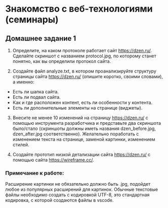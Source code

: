 # Знакомство с веб-технологиями (семинары)
## Домашнее задание 1


1. Определите, на каком протоколе работает сайт https://dzen.ru/. 
Сделайте скриншот с названием protocol.jpg, по которому станет понятно, 
как вы определили протокол сайта.

2. Создайте файл analyze.txt, в котором проанализируйте 
структуру страницы сайта https://dzen.ru/ (опишите коротко, своими словами), 
а именно: 
* Есть ли шапка сайта.
* Есть ли подвал сайта.
* Как и где расположен контент, есть ли особенности у контента.
* Есть ли дополнительные элементы на странице (виджеты). 

3. Внесите не менее 10 изменений на страницу https://dzen.ru/ 
с помощью инструмента разработчика и представьте два скриншота было/стало 
(скриншоты должны иметь названия dzen_before.jpg, dzen_after.jpg соответственно). 
Желательно поработать с изменением текста на странице, 
заменой картинки, изменением стилей.

4. Создайте прототип низкой детализации 
сайта https://dzen.ru/ с помощью сайта https://wireframe.cc/.

### Примечание к работе:
Расширение картинки не обязательно должно быть .jpg, 
подойдет любое из популярных расширений для картинок.
Обычные текстовые файлы необходимо создать с кодировкой UTF-8, 
это стандартная кодировка, с которой создаются файлы в vscode.